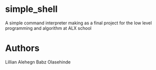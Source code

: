 # simple_shell
A simple command interpreter making as a final project for the low level programming and algorithm at ALX school
# Authors
Lillian Alehegn
Babz Olasehinde
  
